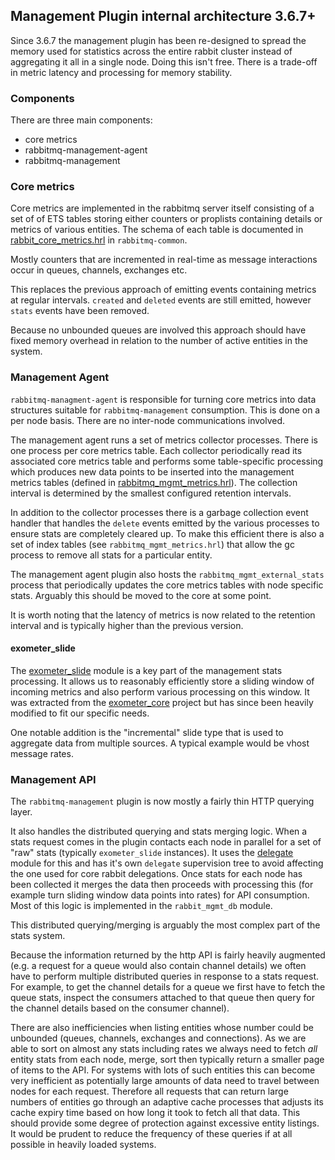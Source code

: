 ## Management Plugin internal architecture 3.6.7+

Since 3.6.7 the management plugin has been re-designed to spread the memory
used for statistics across the entire rabbit cluster instead of aggregating
it all in a single node. Doing this isn't free. There is a trade-off in
metric latency and processing for memory stability.


### Components

There are three main components:

* core metrics
* rabbitmq-management-agent
* rabbitmq-management



### Core metrics

Core metrics are implemented in the rabbitmq server itself consisting of
a set of of ETS tables storing either counters or proplists containing details
or metrics of various entities. The schema of each table is documented in
[rabbit_core_metrics.hrl](https://github.com/rabbitmq/rabbitmq-common/blob/master/include/rabbit_core_metrics.hrl)
in `rabbitmq-common`.

Mostly counters that are incremented in real-time as message interactions occur
in queues, channels, exchanges etc.

This replaces the previous approach of emitting events containing metrics
at regular intervals. `created` and `deleted` events are still emitted,
however `stats` events have been removed.

Because no unbounded queues are involved this approach should have fixed
memory overhead in relation to the number of active entities in the system.



### Management Agent


`rabbitmq-managment-agent` is responsible for turning core metrics into
data structures suitable for `rabbitmq-management` consumption.  This is
done on a per node basis. There are no inter-node communications involved.

The management agent runs a set of metrics collector processes. There is one
process per core metrics table. Each collector periodically read its associated
core metrics table and performs some table-specific processing which produces
new data points to be inserted into the management metrics tables (defined in
[rabbitmq_mgmt_metrics.hrl](https://github.com/rabbitmq/rabbitmq-management-agent/blob/master/include/rabbit_mgmt_metrics.hrl)).
The collection interval is determined by the smallest configured retention intervals.

In addition to the collector processes there is a garbage collection event
handler that handles the `delete` events emitted by the various processes to ensure
stats are completely cleared up. To make this efficient there is also a set of
index tables (see `rabbitmq_mgmt_metrics.hrl`) that allow the gc process to
remove all stats for a particular entity.

The management agent plugin also hosts the `rabbitmq_mgmt_external_stats` process
that periodically updates the core metrics tables with node specific stats.
Arguably this should be moved to the core at some point.

It is worth noting that the latency of metrics is now related to the retention
interval and is typically higher than the previous version.


#### exometer_slide

The [exometer_slide](https://github.com/rabbitmq/rabbitmq-management-agent/blob/master/src/exometer_slide.erl)
module is a key part of the management stats processing.
It allows us to reasonably efficiently store a sliding window of incoming metrics
and also perform various processing on this window. It was extracted from the
[exometer_core](https://github.com/Feuerlabs/exometer_core) project but has
since been heavily modified to fit our specific needs.

One notable addition is the "incremental" slide type that is used to aggregate
data from multiple sources. A typical example would be vhost message rates.


### Management API

The `rabbitmq-management` plugin is now mostly a fairly thin HTTP querying layer.

It also handles the distributed querying and stats merging logic. When a stats
request comes in the plugin contacts each node in parallel for a set of "raw"
stats (typically `exometer_slide` instances). It uses the [delegate](https://github.com/rabbitmq/rabbitmq-common/blob/master/src/delegate.erl)
module for this and has it's own `delegate` supervision tree to avoid affecting
the one used for core rabbit delegations. Once stats for
each node has been collected it merges the data then proceeds with processing
this (for example turn sliding window data points into rates) for API
consumption. Most of this logic is implemented in the `rabbit_mgmt_db` module.

This distributed querying/merging is arguably the most complex part of the stats
system.


Because the information returned by the http API is fairly heavily augmented (e.g.
a request for a queue would also contain channel details) we often have to
perform multiple distributed queries in response to a stats request.
For example, to get the channel details for a queue we first have to fetch the
queue stats, inspect the consumers attached to that queue then query for the
channel details based on the consumer channel).


There are also inefficiencies when listing entities whose number could
be unbounded (queues, channels, exchanges and connections).
As we are able to sort on almost any stats including rates we always
need to fetch _all_ entity stats from each node, merge, sort then typically
return a smaller page of items to the API. For systems with lots of such
entities this can become very inefficient as potentially large amounts of data
need to travel between nodes for each request. Therefore all requests that can
return large numbers of entities go through an adaptive cache processes that adjusts
its cache expiry time based on how long it took to fetch all that data. This
should provide some degree of protection against excessive entity listings. It
would be prudent to reduce the frequency of these queries if at all possible
in heavily loaded systems.
